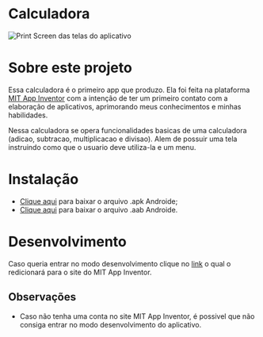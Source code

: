 # Calculadora

![Print Screen das telas do aplicativo](C:\MeusDocumentos\meusProjetos\git\calculadora-PrimeiroAPP\screenshots.png)

# Sobre este projeto

Essa calculadora é o primeiro app que produzo. Ela foi feita na plataforma [MIT App Inventor](https://appinventor.mit.edu/) com a intenção de ter um primeiro contato com a elaboração de aplicativos, aprimorando meus conhecimentos e minhas habilidades.

Nessa calculadora se opera funcionalidades basicas de uma calculadora (adicao, subtracao, multiplicacao e divisao). Alem de possuir uma tela instruindo como que o usuario deve utiliza-la e um menu.

# Instalação

- [Clique aqui](https://drive.google.com/file/d/1xRC48C0lhjgRGUVMWUawkoleBihGIwbf/view?usp=sharing) para baixar o arquivo .apk Androide;
- [Clique aqui](https://drive.google.com/file/d/1CeWX3Mjj83c7mVZ4A7iKGQlJcjfb6-qV/view?usp=sharing) para baixar o arquivo .aab Androide.

# Desenvolvimento

Caso queria entrar no modo desenvolvimento clique no [link](http://ai2.appinventor.mit.edu/?ng=183613ef-a407-4f0a-878e-9a181858947d) o qual o redicionará para o site do MIT App Inventor.

 ## Observações

- Caso não tenha uma conta no site MIT App Inventor, é possivel que não consiga entrar no modo desenvolvimento do aplicativo.